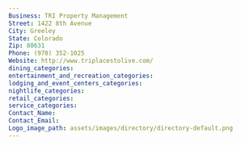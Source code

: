 ```yaml
---
Business: TRI Property Management
Street: 1422 8th Avenue
City: Greeley
State: Colorado
Zip: 80631
Phone: (970) 352-1025
Website: http://www.triplacestolive.com/
dining_categories: 
entertainment_and_recreation_categories: 
lodging_and_event_centers_categories: 
nightlife_categories: 
retail_categories: 
service_categories: 
Contact_Name: 
Contact_Email: 
Logo_image_path: assets/images/directory/directory-default.png
---
```

